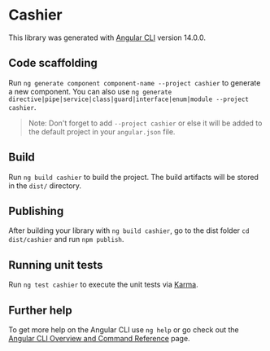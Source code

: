 # Cashier

This library was generated with [Angular CLI](https://github.com/angular/angular-cli) version 14.0.0.

## Code scaffolding

Run `ng generate component component-name --project cashier` to generate a new component. You can also use `ng generate directive|pipe|service|class|guard|interface|enum|module --project cashier`.
> Note: Don't forget to add `--project cashier` or else it will be added to the default project in your `angular.json` file. 

## Build

Run `ng build cashier` to build the project. The build artifacts will be stored in the `dist/` directory.

## Publishing

After building your library with `ng build cashier`, go to the dist folder `cd dist/cashier` and run `npm publish`.

## Running unit tests

Run `ng test cashier` to execute the unit tests via [Karma](https://karma-runner.github.io).

## Further help

To get more help on the Angular CLI use `ng help` or go check out the [Angular CLI Overview and Command Reference](https://angular.io/cli) page.
